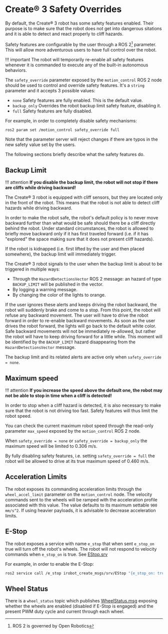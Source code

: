 # Create® 3 Safety Overrides

By default, the Create® 3 robot has some safety features enabled.
Their purpose is to make sure that the robot does not get into dangerous sitations and it is able to detect and react properly to cliff hazards.

Safety features are configurable by the user through a ROS 2[^1] parameter.
This will allow more adventurous users to have full control over the robot.

!!! important
    The robot will temporarily re-enable all safety features whenever it is commanded to execute any of the built-in autonomous behaviors.

The `safety_override` parameter exposed by the `motion_control` ROS 2 node should be used to control and override safety features.
It's a `string` parameter and it accepts 3 possible values:

 - `none` Safety features are fully enabled. This is the default value.
 - `backup_only` Overrides the robot backup limit safety feature, disabling it.
 - `full` Safety features are fully disabled.

For example, in order to completely disable safety mechanisms:

```bash
ros2 param set /motion_control safety_override full
```

Note that the parameter server will reject changes if there are typos in the new safety value set by the users.

The following sections briefly describe what the safety features do.

## Backup Limit

!!! attention
    **If you disable the backup limit, the robot will not stop if there are cliffs while driving backward!**

The Create® 3 robot is equipped with cliff sensors, but they are located only in the front of the robot.
This means that the robot is not able to detect cliff hazards while driving backward.

In order to make the robot safe, the robot's default policy is to never move backward further than what would be safe should there be a cliff directly behind the robot.
Under standard circumstances, the robot is allowed to briefly move backward only if it has first traveled forward (i.e. if it has "explored" the space making sure that it does not present cliff hazards).

If the robot is kidnapped (i.e. first lifted by the user and then placed somewhere), the backup limit will immediately trigger.

The Create® 3 robot signals to the user when the backup limit is about to be triggered in multiple ways:

 - Through the `HazardDetectionsVector` ROS 2 message: an hazard of type `BACKUP_LIMIT` will be published in the vector.
 - By logging a warning message.
 - By changing the color of the lights to orange.

If the user ignores these alerts and keeps driving the robot backward, the robot will suddenly brake and come to a stop.
From this point, the robot will refuse any backward movement.
The user will have to drive the robot forward in order to re-enable backward movements.
As soon as the user drives the robot forward, the lights will go back to the default white color.
Safe backward movements will not be immediately re-allowed, but rather the robot will have to keep driving forward for a little while.
This moment will be identified by the `BACKUP_LIMIT` hazard disappearing from the `HazardDetectionsVector` message.

The backup limit and its related alerts are active only when `safety_override = none`.

## Maximum speed

!!! attention
    **If you increase the speed above the default one, the robot may not be able to stop in time when a cliff is detected!**

In order to stop when a cliff hazard is detected, it is also necessary to make sure that the robot is not driving too fast.
Safety features will thus limit the robot speed.

You can check the current maximum robot speed through the read-only parameter `max_speed` exposed by the `motion_control` ROS 2 node.

When `safety_override = none` or `safety_override = backup_only` the maximum speed will be limited to 0.306 m/s.

By fully disabling safety features, i.e. setting `safety_override = full` the robot will be allowed to drive at its true maximum speed of 0.460 m/s.

## Acceleration Limits

The robot exposes its commanding acceleration limits through the `wheel_accel_limit` parameter on the `motion_control` node.
The velocity commands sent to the wheels will be ramped with the acceleration profile associated with this value.
The value defaults to its maximum settable `900 mm/s^2`.  If using heavier payloads, it is advisable to decrease acceleration limits.

## E-Stop

The robot exposes a service with name `e_stop` that when sent `e_stop_on` true will turn off the robot's wheels.
The robot will not respond to velocity commands when `e_stop_on` is true.
See [EStop.srv](https://github.com/iRobotEducation/irobot_create_msgs/blob/main/srv/EStop.srv)

For example, in order to enable the E-Stop:

```bash
ros2 service call /e_stop irobot_create_msgs/srv/EStop "{e_stop_on: true}"
```

## Wheel Status

There is a `wheel_status` topic which publishes [WheelStatus.msg](https://github.com/iRobotEducation/irobot_create_msgs/blob/main/msg/WheelStatus.msg)
exposing whether the wheels are enabled (disabled if E-Stop is engaged) and the present PWM duty cycle and current through each wheel.

[^1]: ROS 2 is governed by Open Robotics
[^2]: All trademarks mentioned are the property of their respective owners.
